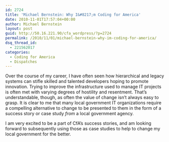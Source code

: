 ```yaml
---
id: 2724
title: 'Michael Bernstein: Why I&#8217;m Coding for America'
date: 2010-11-01T17:57:04+00:00
author: Michael Bernstein
layout: post
guid: http://50.16.221.90/cfa_wordpress/?p=2724
permalink: /2010/11/01/michael-bernstein-why-im-coding-for-america/
dsq_thread_id:
  - 221562017
categories:
  - Coding for America
  - Dispatches
---
```

Over the course of my career, I have often seen how hierarchical and legacy systems can stifle skilled and talented developers hoping to promote innovation. Trying to improve the infrastructure used to manage IT projects is often met with varying degrees of hostility and resentment. That&#8217;s understandable, though, as often the value of change isn&#8217;t always easy to grasp. It is clear to me that many local government IT organizations require a compelling alternative to change to be presented to them in the form of a success story or case study _from_ a local government agency.

I am very excited to be a part of CfA&#8217;s success stories, and am looking forward to subsequently using those as case studies to help to change my local government for the better.